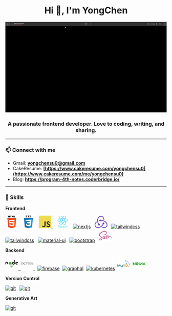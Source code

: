 <h1 align="center">Hi 👋, I'm YongChen</h1>

<p align="center">
<img src="https://raw.githubusercontent.com/YongChenSu/YongChenSu/main/banner.gif">
</p>

<h3 align="center">A passionate frontend developer. Love to coding, writing, and sharing.</h3>

-------------

<h3 align="left">📫 Connect with me</h3>

- Gmail: **yongchensu0@gmail.com**
- CakeResume: **[https://www.cakeresume.com/yongchensu0](https://www.cakeresume.com/me/yongchensu0)**
- Blog: **https://program-4th-notes.coderbridge.io/**

-------------

<h3 align="left">🌱 Skills</h3>

**Frontend**

<a href="https://www.w3.org/html/" target="_blank"><img src="https://raw.githubusercontent.com/devicons/devicon/master/icons/html5/html5-original-wordmark.svg" alt="html5" width="40" height="40"/></a>&nbsp;&nbsp; <a href="https://www.w3schools.com/css/" target="_blank"><img src="https://raw.githubusercontent.com/devicons/devicon/master/icons/css3/css3-original-wordmark.svg" alt="css3" width="40" height="40"/></a>&nbsp;&nbsp; <a href="https://developer.mozilla.org/en-US/docs/Web/JavaScript" target="_blank"><img src="https://raw.githubusercontent.com/devicons/devicon/master/icons/javascript/javascript-original.svg" alt="javascript" width="40" height="40"/> </a>&nbsp;&nbsp; <a href="https://reactjs.org/" target="_blank"><img src="https://raw.githubusercontent.com/devicons/devicon/master/icons/react/react-original-wordmark.svg" alt="react" width="40" height="40"/></a>&nbsp;&nbsp; <a href="https://nextjs.org/" target="_blank"><img src="https://cdn.worldvectorlogo.com/logos/nextjs-3.svg" alt="nextjs" width="40" height="40"/></a>&nbsp;&nbsp; <a href="https://redux.js.org" target="_blank"><img src="https://raw.githubusercontent.com/devicons/devicon/master/icons/redux/redux-original.svg" alt="redux" width="40" height="40"/></a>&nbsp;&nbsp; <a href="https://styled-components.com/" target="_blank"><img src="https://cdn-images-1.medium.com/max/1200/1*N0XV3gco7Ed4brMoxwdjVg@2x.png" alt="tailwindcss" width="40" height="40"/></a>&nbsp;&nbsp; <a href="https://tailwindcss.com/" target="_blank"><img src="https://camo.githubusercontent.com/53b9876cd8e38928387c6824043b0e2772b15b1bfdb7f42d0864216abbf3dfe8/68747470733a2f2f7265666163746f72696e6775692e6e7963332e63646e2e6469676974616c6f6365616e7370616365732e636f6d2f7461696c77696e642d6c6f676f2e737667" alt="tailwindcss" width="100" height="40"/></a>&nbsp;&nbsp; <a href="https://material-ui.com/" target="_blank"><img src="https://material-ui.com/static/logo_raw.svg" alt="material-ui" width="40" height="40"/></a>&nbsp;&nbsp; <a href="https://getbootstrap.com/" target="_blank"><img src="https://avatars.githubusercontent.com/u/2918581?s=200&v=4" alt="bootstrap" width="40" height="40"/></a>&nbsp;&nbsp; <a href="https://sass-lang.com" target="_blank"><img src="https://raw.githubusercontent.com/devicons/devicon/master/icons/sass/sass-original.svg" alt="sass" width="40" height="40"/></a>&nbsp;&nbsp; 


**Backend**

<a href="https://nodejs.org" target="_blank"><img src="https://raw.githubusercontent.com/devicons/devicon/master/icons/nodejs/nodejs-original-wordmark.svg" alt="nodejs" width="40" height="40"/>&nbsp;&nbsp;<a href="https://expressjs.com" target="_blank"><img src="https://raw.githubusercontent.com/devicons/devicon/master/icons/express/express-original-wordmark.svg" alt="express" width="40" height="40"/> </a>&nbsp;&nbsp;<a href="https://firebase.google.com/" target="_blank"><img src="https://www.vectorlogo.zone/logos/firebase/firebase-icon.svg" alt="firebase" width="40" height="40"/></a>&nbsp;&nbsp;<a href="https://graphql.org" target="_blank"><img src="https://www.vectorlogo.zone/logos/graphql/graphql-icon.svg" alt="graphql" width="40" height="40"/></a>&nbsp;&nbsp;<a href="https://kubernetes.io" target="_blank"><img src="https://www.vectorlogo.zone/logos/kubernetes/kubernetes-icon.svg" alt="kubernetes" width="40" height="40"/></a>&nbsp;&nbsp;<a href="https://www.mysql.com/" target="_blank"><img src="https://raw.githubusercontent.com/devicons/devicon/master/icons/mysql/mysql-original-wordmark.svg" alt="mysql" width="40" height="40"/></a>&nbsp;&nbsp;<a href="https://www.nginx.com" target="_blank"><img src="https://raw.githubusercontent.com/devicons/devicon/master/icons/nginx/nginx-original.svg" alt="nginx" width="40" height="40"/></a>&nbsp;&nbsp;</a>&nbsp;&nbsp;

**Version Control**

<a href="https://git-scm.com/" target="_blank"><img src="https://www.vectorlogo.zone/logos/git-scm/git-scm-icon.svg" alt="git" width="40" height="40"/></a>&nbsp;&nbsp; <a href="https://github.com/YongChenSu" target="_blank"><img src="https://upload.wikimedia.org/wikipedia/commons/9/91/Octicons-mark-github.svg" alt="git" width="40" height="40"/></a>&nbsp;&nbsp;

**Generative Art**

<a href="https://p5js.org/" target="_blank"><img src="https://p5js.org/assets/img/p5js.svg" alt="git" width="40" height="40"/></a>&nbsp;&nbsp; 
